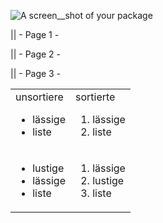 
![A screen__shot of your package](https://f.cloud.github.com/assets/69169/2290250/c35d867a-a017-11e3-86be-cd7c5bf3ff9b.gif)

|| - Page 1 -

|| - Page 2 -


|| - Page 3 -

<!-- BEGIN OF TABLE -->
| | |
| ----- | ----- |
| unsortiere <br> <ul><li> lässige </li><li> liste </li></ul>| sortierte <br> <ol><li> lässige </li><li> liste </li></ol>|
| <ul><li> lustige </li><li> lässige </li><li> liste </li></ul>| <ol><li> lässige </li><li> lustige </li><li> liste </li></ol>|
<!-- END OF TABLE -->
